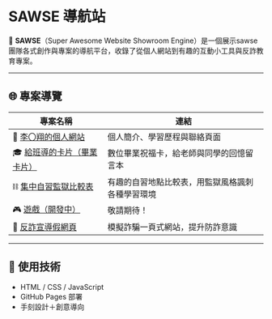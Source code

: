 # SAWSE 導航站

🧭 **SAWSE**（Super Awesome Website Showroom Engine）是一個展示sawse團隊各式創作與專案的導航平台，收錄了從個人網站到有趣的互動小工具與反詐教育專案。

---

## 🌐 專案導覽

| 專案名稱 | 連結 |
|----------|------|
| 👤 [李〇翔的個人網站](https://sawse666.github.io/cat87.html) | 個人簡介、學習歷程與聯絡頁面 |
| 🎓 [給班導的卡片（畢業卡片）](https://sawse666.github.io/00.html) | 數位畢業祝福卡，給老師與同學的回憶留言本 |
| ⛓️ [集中自習監獄比較表](https://sawse666.github.io/gg.html) | 有趣的自習地點比較表，用監獄風格諷刺各種學習環境 |
| 🎮 [遊戲（開發中）](https://sawse666.github.io/game.html) | 敬請期待！ |
| 🚨 [反詐宣導假網頁](https://sawse666.github.io/jq.html) | 模擬詐騙一頁式網站，提升防詐意識 |

---

## 📌 使用技術

- HTML / CSS / JavaScript
- GitHub Pages 部署
- 手刻設計＋創意導向




